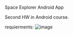 Space Explorer Android App

Second HW in Android course.

requierments:
![image](https://github.com/alonshlomi1/SpaceExplorerAndroidApp/assets/98226796/63b844a5-b6c9-467b-a72f-a71ff4146de5)
